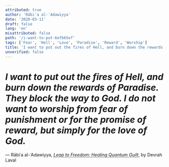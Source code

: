 ```yaml
---
attributed: true
author: 'Rābiʿa al-ʿAdawiyya'
date: '2020-03-11'
draft: false
lang: 'en'
misattributed: false
path: '/i-want-to-put-6efb65ef'
tags: ['Fear', 'Hell', 'Love', 'Paradise', 'Reward', 'Worship']
title: 'I want to put out the fires of Hell, and burn down the rewards of Paradise.  They block the way to God.  I do not want to worship from fear of punishment or for the promise of reward, but simply for the love of God.'
unverified: false
---
```


# *I want to put out the fires of Hell, and burn down the rewards of Paradise.  They block the way to God.  I do not want to worship from fear of punishment or for the promise of reward, but simply for the love of God.*

&mdash; Rābiʿa al-ʿAdawiyya, <cite><em><abbr title="ISBN-13: 9781780995670">Leap to Freedom: Healing Quantum Guilt</abbr></em></cite>, by Devrah Laval